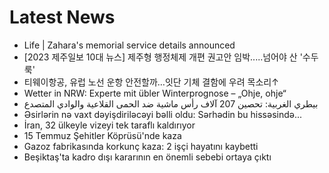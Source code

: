 # Latest News
-  Life | Zahara's memorial service details announced
-  [2023 제주일보 10대 뉴스] 제주형 행정체제 개편 권고안 임박.....넘어야 산 '수두룩'
-  티웨이항공, 유럽 노선 운항 안전할까…잇단 기체 결함에 우려 목소리↑
-  Wetter in NRW: Experte mit übler Winterprognose – „Ohje, ohje“
-  بيطري الغربية: تحصين 207 آلاف رأس ماشية ضد الحمى القلاعية والوادي المتصدع
-  Əsirlərin nə vaxt dəyişdiriləcəyi bəlli oldu: Sərhədin bu hissəsində...
-  İran, 32 ülkeyle vizeyi tek taraflı kaldırıyor
-  15 Temmuz Şehitler Köprüsü'nde kaza
-  Gazoz fabrikasında korkunç kaza: 2 işçi hayatını kaybetti
-  Beşiktaş'ta kadro dışı kararının en önemli sebebi ortaya çıktı
